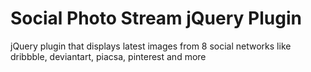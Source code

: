Social Photo Stream jQuery Plugin
=================================

jQuery plugin that displays latest images from 8 
social networks like dribbble, deviantart, piacsa, pinterest and more

